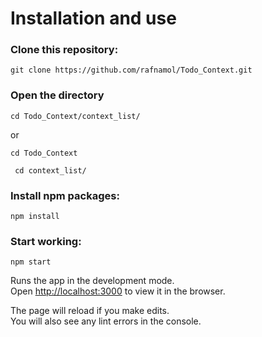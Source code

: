 # Installation and use


### Clone this repository:

`git clone https://github.com/rafnamol/Todo_Context.git`

### Open the directory

`cd Todo_Context/context_list/`

or

`cd Todo_Context`

` cd context_list/`

### Install npm packages:

`npm install`

### Start working:

`npm start`

Runs the app in the development mode.\
Open [http://localhost:3000](http://localhost:3000) to view it in the browser.

The page will reload if you make edits.\
You will also see any lint errors in the console.


